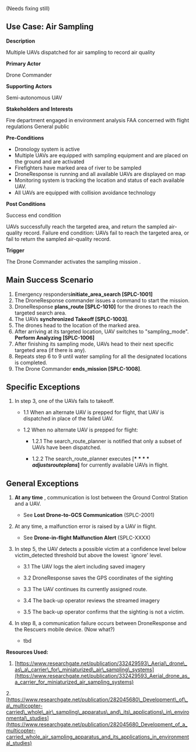 (Needs fixing still)

## Use Case: Air Sampling

**Description**

Multiple UAVs dispatched for air sampling to record air quality

**Primary Actor**

Drone Commander

**Supporting Actors**

Semi-autonomous UAV

**Stakeholders and Interests**

Fire department engaged in environment analysis
 FAA concerned with flight regulations
 General public

**Pre-Conditions**

- Dronology system is active
- Multiple UAVs are equipped with sampling equipment and are placed on the ground and are activated
- Firefighters have marked area of river to be sampled
- DroneResponse is running and all available UAVs are displayed on map
- Monitoring system is tracking the location and status of each available UAV.
- All UAVs are equipped with collision avoidance technology

**Post Conditions**

Success end condition

UAVs successfully reach the targeted area, and return the sampled air-quality record.
Failure end condition:
 UAVs fail to reach the targeted area, or fail to return the sampled air-quality record.

**Trigger**

The Drone Commander activates the sampling mission .

## Main Success Scenario

1. Emergency responders**initiate\_area\_search [SPLC-1001]**
2. The DroneResponse commander issues a command to start the mission.
3. DroneResponse **plans\_route [SPLC-1010]** for the drones to reach the targeted search area.
4. The UAVs **synchronized Takeoff [SPLC-1003]**.
5. The drones head to the location of the marked area.
6. After arriving at its targeted location, UAV switches to &quot;sampling\_mode&quot;. **Perform Analyzing [SPLC-1006]**
7. After finishing its sampling mode, UAVs head to their next specific targeted area (if there is any).
8. Repeats step 6 to 9 until water sampling for all the designated locations is completed.
9. The Drone Commander **ends\_mission [SPLC-1008]**.

## Specific Exceptions

1. In step 3, one of the UAVs fails to takeoff.

   * 1.1 When an alternate UAV is prepped for flight, that UAV is dispatched in place of the failed UAV.

   * 1.2 When no alternate UAV is prepped for flight:

      * 1.2.1 The search\_route\_planner is notified that only a subset of UAVs have been dispatched.

      * 1.2.2 The search\_route\_planner executes [**$**** adjusts route plans$]** for currently available UAVs in flight.

## General Exceptions

1. **At any time** , communication is lost between the Ground Control Station and a UAV.

   * See **Lost Drone-to-GCS Communication** (SPLC-2001)

1. At any time, a malfunction error is raised by a UAV in flight.
   * See **Drone-in-flight Malfunction Alert** (SPLC-XXXX)

3. In step 5, the UAV detects a possible victim at a confidence level below victim\_detected threshold but above the lowest `ignore&#39; level.

   * 3.1 The UAV logs the alert including saved imagery

   * 3.2 DroneResponse saves the GPS coordinates of the sighting

   * 3.3 The UAV continues its currently assigned route.

   * 3.4 The back-up operator reviews the streamed imagery

   * 3.5 The back-up operator confirms that the sighting is not a victim.

4. In step 8, a communication failure occurs between DroneResponse and the Rescuers mobile device. (Now what?)

   * tbd 
   
**Resources Used:**

1. [https://www.researchgate.net/publication/332429593\_Aerial\_drone\_as\_a\_carrier\_for\_miniaturized\_air\_sampling\_systems](https://www.researchgate.net/publication/332429593_Aerial_drone_as_a_carrier_for_miniaturized_air_sampling_systems)

2.[https://www.researchgate.net/publication/282045680\_Development\_of\_a\_multicopter-carried\_whole\_air\_sampling\_apparatus\_and\_its\_applications\_in\_environmental\_studies](https://www.researchgate.net/publication/282045680_Development_of_a_multicopter-carried_whole_air_sampling_apparatus_and_its_applications_in_environmental_studies)

